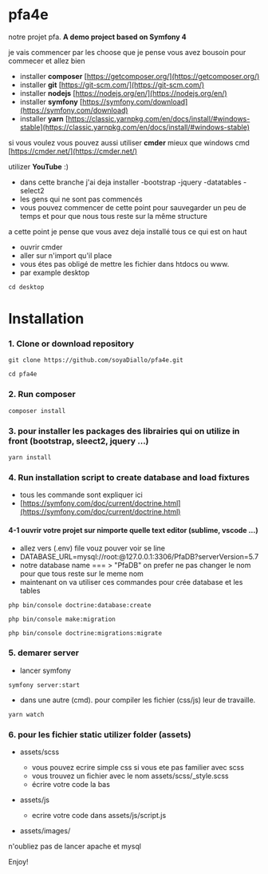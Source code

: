 # pfa4e
notre projet pfa.
**A demo project based on Symfony 4**

je vais commencer par les choose que je pense vous avez bousoin pour commecer et allez bien


* installer **composer** [https://getcomposer.org/](https://getcomposer.org/)
* installer **git** [https://git-scm.com/](https://git-scm.com/)
* installer **nodejs** [https://nodejs.org/en/](https://nodejs.org/en/)
* installer **symfony** [https://symfony.com/download](https://symfony.com/download)
* installer **yarn** [https://classic.yarnpkg.com/en/docs/install/#windows-stable](https://classic.yarnpkg.com/en/docs/install/#windows-stable)


si vous voulez vous pouvez aussi utiliser **cmder**
mieux que windows cmd
[https://cmder.net/](https://cmder.net/)

utilizer **YouTube** :)

* dans cette branche j'ai deja installer -bootstrap -jquery -datatables -select2
* les gens qui ne sont pas commencés
* vous pouvez commencer de cette point pour sauvegarder un peu de temps et pour que nous tous reste sur la même structure

a cette point je pense que vous avez deja installé tous ce qui est on haut

* ouvrir cmder 
* aller sur n'import qu'il place
* vous étes pas obligé de mettre les fichier dans htdocs ou www.
* par example desktop 

```
cd desktop
```

Installation
========================

### 1. Clone or download repository

```
git clone https://github.com/soyaDiallo/pfa4e.git

cd pfa4e
```

### 2. Run composer
```
composer install
```
	
### 3. pour installer les packages des librairies qui on utilize in front (bootstrap, sleect2, jquery ...)

```
yarn install
```

### 4. Run installation script to create database and load fixtures

  * tous les commande sont expliquer ici
  * [https://symfony.com/doc/current/doctrine.html](https://symfony.com/doc/current/doctrine.html)

  #### 4-1 ouvrir votre projet sur nimporte quelle text editor (sublime, vscode ...)
  * allez vers (.env) file vouz pouver voir se line
  * DATABASE_URL=mysql://root:@127.0.0.1:3306/PfaDB?serverVersion=5.7
  * notre database name  === > "PfaDB" on prefer ne pas changer le nom pour que tous reste sur le meme nom
  * maintenant on va utiliser ces commandes pour crée database et les tables

```   
php bin/console doctrine:database:create

php bin/console make:migration

php bin/console doctrine:migrations:migrate 

```

### 5.  demarer server

  - lancer symfony
  
```
symfony server:start
```
    
  - dans une autre (cmd). pour compiler les fichier (css/js) leur de travaille.

```
yarn watch
```
    
### 6. pour les fichier static utilizer folder (assets)
   - assets/scss 
    	* vous pouvez ecrire simple css si vous ete pas familier avec scss
        * vous trouvez un fichier avec le nom assets/scss/_style.scss
      	* écrire votre code la bas
      
   - assets/js
     	* ecrire votre code dans assets/js/script.js
   - assets/images/
    
 
n'oubliez pas de lancer apache et mysql

Enjoy!

